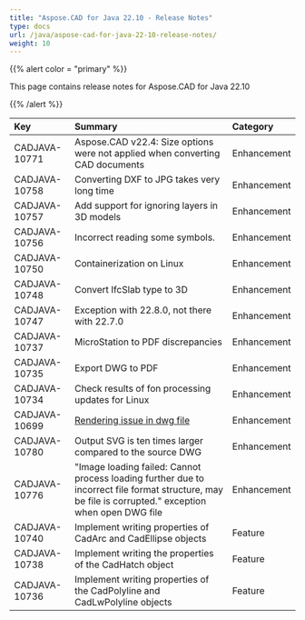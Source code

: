 ```yaml
---
title: "Aspose.CAD for Java 22.10 - Release Notes"
type: docs
url: /java/aspose-cad-for-java-22-10-release-notes/
weight: 10
---
```


{{% alert color = "primary" %}}

This page contains release notes for Aspose.CAD for Java 22.10

{{% /alert %}}


|**Key**|**Summary**|**Category**|
| :- | :- | :- |
| CADJAVA-10771 | Aspose.CAD v22.4: Size options were not applied when converting CAD documents | Enhancement |
| CADJAVA-10758 | Converting DXF to JPG takes very long time | Enhancement |
| CADJAVA-10757 | Add support for ignoring layers in 3D models | Enhancement |
| CADJAVA-10756 | Incorrect reading some symbols. | Enhancement |
| CADJAVA-10750 | Containerization on Linux | Enhancement |
| CADJAVA-10748 | Convert IfcSlab type to 3D | Enhancement |
| CADJAVA-10747 | Exception with 22.8.0, not there with 22.7.0 | Enhancement |
| CADJAVA-10737 | MicroStation to PDF discrepancies | Enhancement |
| CADJAVA-10735 | Export DWG to PDF | Enhancement |
| CADJAVA-10734 | Check results of fon processing updates for Linux | Enhancement |
| CADJAVA-10699 | [Rendering issue in dwg file](https://forum.aspose.com/t/rendering-issue-in-dwg-file/252421) | Enhancement |
| CADJAVA-10780 | Output SVG is ten times larger compared to the source DWG | Enhancement |
| CADJAVA-10776 | "Image loading failed: Cannot process loading further due to incorrect file format structure, may be file is corrupted." exception when open DWG file | Enhancement |
| CADJAVA-10740 | Implement writing properties of CadArc and CadEllipse objects | Feature |
| CADJAVA-10738 | Implement writing the properties of the CadHatch object | Feature |
| CADJAVA-10736 | Implement writing properties of the CadPolyline and CadLwPolyline objects | Feature |
